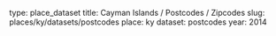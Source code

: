 type: place_dataset
title: Cayman Islands / Postcodes / Zipcodes
slug: places/ky/datasets/postcodes
place: ky
dataset: postcodes
year: 2014
